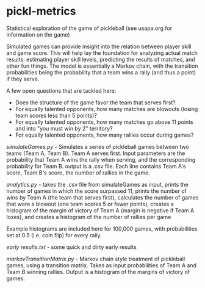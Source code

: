 # pickl-metrics
Statistical exploration of the game of pickleball (see usapa.org for information on the game)

Simulated games can provide insight into the relation between player skill and game score.  This will help lay the
foundation for analyzing actual match results: estimating player skill levels, predicting the results of matches, and other fun things.  The model is essentially a Markov chain, with the transition probabilities being the probability that a team wins a rally (and thus a point) if they serve.

A few open questions that are tackled here:
- Does the structure of the game favor the team that serves first?
- For equally talented opponents, how many matches are blowouts (losing team scores less than 5 points)?
- For equally talented opponents, how many matches go above 11 points and into "you must win by 2" territory?
- For equally talented opponents, how many rallies occur during games? 

*simulateGames.py* - Simulates a series of pickleball games between two teams (Team A, Team B).  Team A serves first.
                   Input parameters are the probability that Team A wins the rally when serving, and the corresponding
                   probability for Team B.
                   output is a .csv file.  Each line contains Team A's score, Team B's score, the number of rallies in the game.
                  
*analytics.py* -  takes the .csv file from simulateGames as input,
                prints the number of games in which the score surpassed 11,
                prints the number of wins by Team A (the team that serves first),
                calculates the number of games that were a blowout (one team scores 5 or fewer points),
                creates a histogram of the margin of victory of Team A (margin is negative if Team A loses), and
                creates a histogram of the number of rallies per game
                
Example histograms are included here for 100,000 games, with probabilities set at 0.5 (i.e. coin flip) for every rally.
                
*early results.txt* - some quick and dirty early results

*markovTransitionMatrix.py* - Markov chain style treatment of pickleball games, using a transition matrix.  Takes as input probabilities of Team A and Team B winning rallies.  Output is a histogram of the margins of victory of games.
